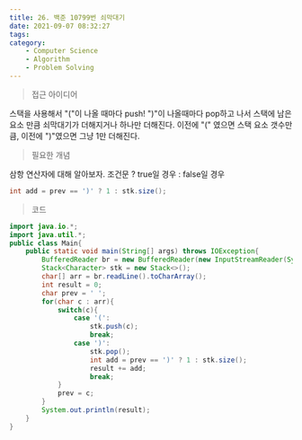 ```yaml
---
title: 26. 백준 10799번 쇠막대기
date: 2021-09-07 08:32:27
tags:
category:
    - Computer Science
    - Algorithm
    - Problem Solving
---
```

> 접근 아이디어

스택을 사용해서 "("이 나올 때마다 push!
")"이 나올때마다 pop하고 나서 스택에 남은 요소 만큼 쇠막대기가 더해지거나 하나만 더해진다.
이전에 "(" 였으면 스택 요소 갯수만큼, 이전에 ")"였으면 그냥 1만 더해진다.


> 필요한 개념

삼항 연산자에 대해 알아보자.
조건문 ? true일 경우 : false일 경우
```java
int add = prev == ')' ? 1 : stk.size(); 
```


> 코드

```java
import java.io.*;
import java.util.*;
public class Main{
    public static void main(String[] args) throws IOException{
        BufferedReader br = new BufferedReader(new InputStreamReader(System.in));
        Stack<Character> stk = new Stack<>();
        char[] arr = br.readLine().toCharArray();
        int result = 0;
        char prev = ' ';
        for(char c : arr){
            switch(c){
                case '(':
                    stk.push(c);
                    break;
                case ')':
                    stk.pop();
                    int add = prev == ')' ? 1 : stk.size(); 
                    result += add;
                    break;
            }
            prev = c;
        }
        System.out.println(result);
    }
}
```